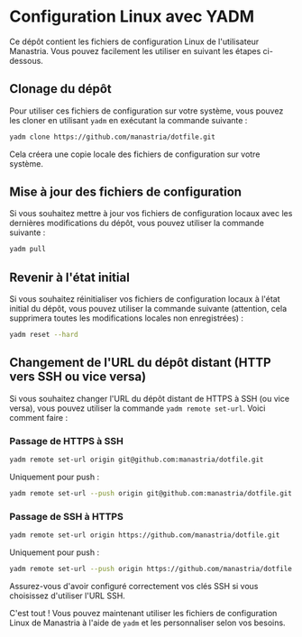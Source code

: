 # Configuration Linux avec YADM

Ce dépôt contient les fichiers de configuration Linux de l'utilisateur Manastria. Vous pouvez facilement les utiliser en suivant les étapes ci-dessous.

## Clonage du dépôt

Pour utiliser ces fichiers de configuration sur votre système, vous pouvez les cloner en utilisant `yadm` en exécutant la commande suivante :

```bash
yadm clone https://github.com/manastria/dotfile.git
```

Cela créera une copie locale des fichiers de configuration sur votre système.

## Mise à jour des fichiers de configuration

Si vous souhaitez mettre à jour vos fichiers de configuration locaux avec les dernières modifications du dépôt, vous pouvez utiliser la commande suivante :

```bash
yadm pull
```

## Revenir à l'état initial

Si vous souhaitez réinitialiser vos fichiers de configuration locaux à l'état initial du dépôt, vous pouvez utiliser la commande suivante (attention, cela supprimera toutes les modifications locales non enregistrées) :

```bash
yadm reset --hard
```

## Changement de l'URL du dépôt distant (HTTP vers SSH ou vice versa)

Si vous souhaitez changer l'URL du dépôt distant de HTTPS à SSH (ou vice versa), vous pouvez utiliser la commande `yadm remote set-url`. Voici comment faire :

### Passage de HTTPS à SSH

```bash
yadm remote set-url origin git@github.com:manastria/dotfile.git
```

Uniquement pour push :
```bash
yadm remote set-url --push origin git@github.com:manastria/dotfile.git
```

### Passage de SSH à HTTPS

```bash
yadm remote set-url origin https://github.com/manastria/dotfile.git
```
Uniquement pour push :
```bash
yadm remote set-url --push origin https://github.com/manastria/dotfile.git
```


Assurez-vous d'avoir configuré correctement vos clés SSH si vous choisissez d'utiliser l'URL SSH.

C'est tout ! Vous pouvez maintenant utiliser les fichiers de configuration Linux de Manastria à l'aide de `yadm` et les personnaliser selon vos besoins.
